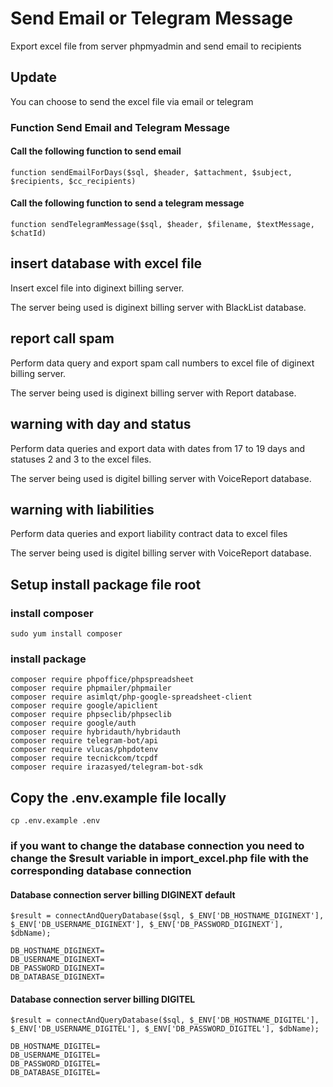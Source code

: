 # Send Email or Telegram Message

Export excel file from server phpmyadmin and send email to recipients

## Update

You can choose to send the excel file via email or telegram

### Function Send Email and Telegram Message

#### Call the following function to send email

`function sendEmailForDays($sql, $header, $attachment, $subject, $recipients, $cc_recipients)
`

#### Call the following function to send a telegram message

`function sendTelegramMessage($sql, $header, $filename, $textMessage, $chatId)
`

## insert database with excel file

Insert excel file into diginext billing server.

The server being used is diginext billing server with BlackList database.

## report call spam

Perform data query and export spam call numbers to excel file of diginext billing server.

The server being used is diginext billing server with Report database.

## warning with day and status

Perform data queries and export data with dates from 17 to 19 days and statuses 2 and 3 to the excel files.

The server being used is digitel billing server with VoiceReport database.

## warning with liabilities

Perform data queries and export liability contract data to excel files

The server being used is digitel billing server with VoiceReport database.

## Setup install package file root

### install composer

`sudo yum install composer`

### install package

```
composer require phpoffice/phpspreadsheet
composer require phpmailer/phpmailer
composer require asimlqt/php-google-spreadsheet-client
composer require google/apiclient
composer require phpseclib/phpseclib
composer require google/auth
composer require hybridauth/hybridauth
composer require telegram-bot/api
composer require vlucas/phpdotenv
composer require tecnickcom/tcpdf
composer require irazasyed/telegram-bot-sdk
```

## Copy the .env.example file locally

`cp .env.example .env`

### if you want to change the database connection you need to change the $result variable in import_excel.php file with the corresponding database connection

#### Database connection server billing DIGINEXT default

```
$result = connectAndQueryDatabase($sql, $_ENV['DB_HOSTNAME_DIGINEXT'], $_ENV['DB_USERNAME_DIGINEXT'], $_ENV['DB_PASSWORD_DIGINEXT'], $dbName);

DB_HOSTNAME_DIGINEXT=
DB_USERNAME_DIGINEXT=
DB_PASSWORD_DIGINEXT=
DB_DATABASE_DIGINEXT=
```

#### Database connection server billing DIGITEL

```
$result = connectAndQueryDatabase($sql, $_ENV['DB_HOSTNAME_DIGITEL'], $_ENV['DB_USERNAME_DIGITEL'], $_ENV['DB_PASSWORD_DIGITEL'], $dbName);

DB_HOSTNAME_DIGITEL=
DB_USERNAME_DIGITEL=
DB_PASSWORD_DIGITEL=
DB_DATABASE_DIGITEL=
```
